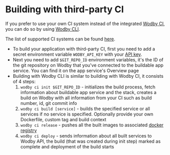 # Building with third-party CI

If you prefer to use your own CI system instead of the integrated [Wodby CI](wodby-ci.md), you can do so by using [Wodby CLI](../dev/cli.md).

The list of supported CI systems can be found [here](../integrations/types.md#cicd).

- To build your application with third-party CI, first you need to add a secret environment variable `WODBY_API_KEY` with your [API key](../dev/api-keys.md). 
- Next you need to add `$GIT_REPO_ID` environment variables, it's the ID of the git repository on Wodby that you've connected to the buildable app service. You can find it on the app service's Overview page
- Building with Wodby CLI is similar to building with Wodby CI, it consists of 4 steps:
    1. `wodby ci init $GIT_REPO_ID` - initializes the build process, fetch information about buildable app service and the stack, creates a build on Wodby with all information from your CI such as build number, id, git commit info 
    2. `wodby ci build [service]` - builds the specified service or all services if no service is specified. Optionally provide your own Dockerfile, custom tag and build context
    3. `wodby ci release` - pushes all the built images to associated [docker registry](docker-registry.md)
    4. `wodby ci deploy` - sends information about all built services to Wodby API, the build (that was created during init step) marked as complete and deployment of the build starts

